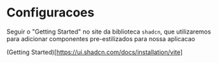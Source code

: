 # Configuracoes

Seguir o "Getting Started" no site da biblioteca `shadcn`, que utilizaremos para adicionar componentes pre-estilizados para nossa aplicacao

(Getting Started)[https://ui.shadcn.com/docs/installation/vite]